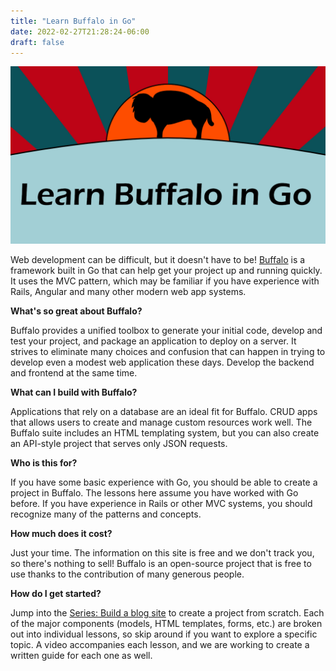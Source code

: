 ```yaml
---
title: "Learn Buffalo in Go"
date: 2022-02-27T21:28:24-06:00
draft: false
---
```


<div class="front">
  <div class="ui items">
    <div class="item">
      <div class="image">
        <img src="learn_buffalo_banner.jpg" alt="Learn Buffalo in Go banner">
      </div>
      <div class="content">
        <p>Web development can be difficult, but it doesn't have to be! <a href="https://gobuffalo.io/en/">Buffalo</a> is a framework built in Go that can help get your project up and running quickly. It uses the MVC pattern, which may be familiar if you have experience with Rails, Angular and many other modern web app systems.</p>
      </div>
    </div>
  </div>

  <div class="ui segments">
    <div class="ui segment">
      <p><strong>What's so great about Buffalo?</strong></p>
      <p>Buffalo provides a unified toolbox to generate your initial code, develop and test your project, and package an application to deploy on a server. It strives to eliminate many choices and confusion that can happen in trying to develop even a modest web application these days. Develop the backend and frontend at the same time.</p>
    </div>
    <div class="ui segment">
      <p><strong>What can I build with Buffalo?</strong></p>
      <p>Applications that rely on a database are an ideal fit for Buffalo. CRUD apps that allows users to create and manage custom resources work well. The Buffalo suite includes an HTML templating system, but you can also create an API-style project that serves only JSON requests.</p>
    </div>
    <div class="ui segment">
      <p><strong>Who is this for?</strong></p>
      <p>If you have some basic experience with Go, you should be able to create a project in Buffalo. The lessons here assume you have worked with Go before. If you have experience in Rails or other MVC systems, you should recognize many of the patterns and concepts.</p>
    </div>
    <div class="ui segment">
      <p><strong>How much does it cost?</strong></p>
      <p>Just your time. The information on this site is free and we don't track you, so there's nothing to sell! Buffalo is an open-source project that is free to use thanks to the contribution of many generous people.</p>
    </div>
    <div class="ui segment">
      <p><strong>How do I get started?</strong></p>
      <p>Jump into the <a href="/series">Series: Build a blog site</a> to create a project from scratch. Each of the major components (models, HTML templates, forms, etc.) are broken out into individual lessons, so skip around if you want to explore a specific topic. A video accompanies each lesson, and we are working to create a written guide for each one as well.</p>
    </div>
  </div>
</div>